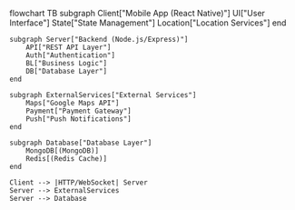 flowchart TB
    subgraph Client["Mobile App (React Native)"]
        UI["User Interface"]
        State["State Management"]
        Location["Location Services"]
    end

    subgraph Server["Backend (Node.js/Express)"]
        API["REST API Layer"]
        Auth["Authentication"]
        BL["Business Logic"]
        DB["Database Layer"]
    end

    subgraph ExternalServices["External Services"]
        Maps["Google Maps API"]
        Payment["Payment Gateway"]
        Push["Push Notifications"]
    end

    subgraph Database["Database Layer"]
        MongoDB[(MongoDB)]
        Redis[(Redis Cache)]
    end

    Client --> |HTTP/WebSocket| Server
    Server --> ExternalServices
    Server --> Database